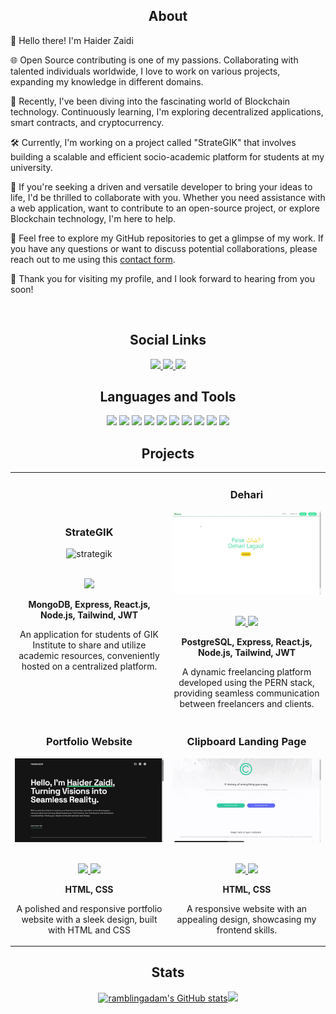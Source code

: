<h2 align="center">About</h2> 
<div>
	
👋 Hello there! I'm Haider Zaidi

🌐 Open Source contributing is one of my passions. Collaborating with talented individuals worldwide, I love to work on various projects, expanding my knowledge in different domains.

🔬 Recently, I've been diving into the fascinating world of Blockchain technology. Continuously learning, I'm exploring decentralized applications, smart contracts, and cryptocurrency.

🛠️ Currently, I'm working on a project called "StrateGIK" that involves building a scalable and efficient socio-academic platform for students at my university.

<!-- ✍️ I'm also a writer on Medium, where I share my insights, tutorials, and experiences in the development world. You can find my articles on a variety of topics related to software development, MERN stack, and Blockchain technology. -->

<!-- 💼 As a seasoned Freelancer, I've had the privilege of working on diverse projects, excelling in the MERN stack and crafting seamless user experiences. -->

🚀 If you're seeking a driven and versatile developer to bring your ideas to life, I'd be thrilled to collaborate with you. Whether you need assistance with a web application, want to contribute to an open-source project, or explore Blockchain technology, <!-- or learn from my Medium articles, --> I'm here to help.

📩 Feel free to explore my GitHub repositories to get a glimpse of my work. If you have any questions or want to discuss potential collaborations, please reach out to me using this [contact form](https://haiderzaidi.netlify.app/#contact). 

🙌 Thank you for visiting my profile, and I look forward to hearing from you soon!

</div>

<br>

<h2 align="center">Social Links</h2>
<div align="center">

<a href="https://haiderzaidi.netlify.app" target="_blank">
	<img src="https://img.shields.io/badge/-Website-blue?style=plastic" height=20>
</a>

<a href="https://linkedin.com/in/haider-zaidi-" target="_blank">
	<img src="https://img.shields.io/badge/-LinkedIn-0A66C2?logo=linkedin&logoColor=white&style=plastic" height=20>
</a>

<a href="https://www.codewars.com/users/haiderzaidi07" target="_blank">
	<img src="https://img.shields.io/badge/-CodeWars-B1361E?logo=codewars&logoColor=white&style=plastic" height=20>
</a>

<!--
To Add Later:
- Twitter
- Medium
- Leetcode
-->
</div>

<h2 align="center">Languages and Tools</h2>
<div align="center">
		<img src="https://img.shields.io/badge/-C++-00599C?logo=cplusplus&logoColor=white&style=plastic" height=20>
		<img src="https://img.shields.io/badge/-JavaScript-F7DF1E?logo=javascript&logoColor=white&style=plastic" height=20>
		<img src="https://img.shields.io/badge/-HTML5-E34F26?logo=html5&logoColor=white&style=plastic" height=20>
		<img src="https://img.shields.io/badge/-CSS3-1572B6?logo=css3&logoColor=white&style=plastic" height=20>
		<img src="https://img.shields.io/badge/-MongoDB-47A248?logo=mongodb&logoColor=white&style=plastic" height=20>
		<img src="https://img.shields.io/badge/-Express.js-444444?logo=express&logoColor=white&style=plastic" height=20>
		<img src="https://img.shields.io/badge/-React-61DAFB?logo=react&logoColor=white&style=plastic" height=20>
		<img src="https://img.shields.io/badge/-Node.js-339933?logo=node.js&logoColor=white&style=plastic" height=20>
		<img src="https://img.shields.io/badge/-Git-F05032?logo=git&logoColor=white&style=plastic" height=20>
		<img src="https://img.shields.io/badge/-Postman-FF6C37?logo=postman&logoColor=white&style=plastic" height=20>
		<!-- <img src="https://img.shields.io/badge/-NPM-CB3837?logo=npm&logoColour=white&style=plastic" height=20> -->
</div>

<h2 align="center">Projects</h2>

<div align="center">
  <table>
    <tr>
     <td width="50%">
       <h3 align="center" color="white">StrateGIK</h3>
       <div align="center">  
         <img src="https://github.com/haiderzaidi07/haiderzaidi07/blob/main/strategik.gif?raw=true" alt="strategik" width="100%" />
         <br><br>
         <p>
          <!-- <a href="#" target="_blank">
             <img src="https://img.shields.io/badge/Live Site-blue??style=plastic"/>
           </a> -->
           <a href="https://github.com/haiderzaidi07/strategik-beta/tree/mern" target="_blank">
             <img src="https://img.shields.io/badge/Code-blue??style=plastic&logo=github"/>
           </a>
         </p>
         <p align="center">
           <strong>MongoDB, Express, React.js, Node.js, Tailwind, JWT</strong>
         </p>
         <p>
					 An application for students of GIK Institute to share and utilize academic resources, conveniently hosted on a centralized platform.
         </p>
       </div>  
  			<td width="50%">
       <h3 align="center" color="white">Dehari</h3>
       <div align="center">  
      	 <img src="https://github.com/haiderzaidi07/haiderzaidi07/blob/main/dehari.gif?raw=true" alt="dehari" width="100%" />
         <br><br>
         <p>
           <a href="https://github.com/haiderzaidi07/dehari-frontend" target="_blank">
             <img src="https://img.shields.io/badge/Frontend-blue??style=plastic&logo=github"/>
           </a>
					 <a href="https://github.com/haiderzaidi07/dehari-backend" target="_blank">
	            <img src="https://img.shields.io/badge/Backend-blue??style=plastic&logo=github"/>
	          </a>
         </p>
         <p align="center">
           <strong>PostgreSQL, Express, React.js, Node.js, Tailwind, JWT</strong>
         </p>
         <p>
					 A dynamic freelancing platform developed using the PERN stack, providing seamless communication between freelancers and clients.
         </p>
       </div>		
				<tr>
  				<td width="50%">
       <h3 align="center" color="white">Portfolio Website</h3>
       <div align="center">  
         <img src="https://github.com/haiderzaidi07/haiderzaidi07/blob/main/portfolio.gif?raw=true" alt="portfolio" width="100%" />
         <br><br>
         <p>
					<a href="https://haiderzaidi.netlify.app" target="_blank">
							<img src="https://img.shields.io/badge/Live Site-blue??style=plastic"/>
					</a>
           <a href="https://github.com/haiderzaidi07/portfolio-website" target="_blank">
             <img src="https://img.shields.io/badge/Code-blue??style=plastic&logo=github"/>
           </a>
         </p>
         <p align="center">
           <strong>HTML, CSS</strong>
         </p>
         <p>
					 A polished and responsive portfolio website with a sleek design, built with HTML and CSS
         </p>
       </div>		
					<td width="50%">
						<h3 align="center" color="white">Clipboard Landing Page</h3>
						<div align="center">  
								<img src="https://github.com/haiderzaidi07/haiderzaidi07/blob/main/clipboard.gif?raw=true" alt="clipboard" width="100%" />
								<br><br>
								<p>
										<a href="https://haiderzaidi07.github.io/clipboard-landing-page/" target="_blank">
												<img src="https://img.shields.io/badge/Live Site-blue??style=plastic"/>
										</a> 
										<a href="https://github.com/haiderzaidi07/clipboard-landing-page" target="_blank">
												<img src="https://img.shields.io/badge/Code-blue??style=plastic&logo=github"/>
										</a>
								</p>
								<p align="center">
										<strong>HTML, CSS</strong>
								</p>
								<p>
									A responsive website with an appealing design, showcasing my frontend skills. 
								</p>
						</div>  
</table>

 <div align="center">
<table>

<h2 align="center">Stats</h2>
<a href="http://www.github.com/haiderzaidi07">
<img src="https://github-readme-stats.vercel.app/api?username=haiderzaidi07&theme=algolia&show_icons=true&hide=&count_private=true&hide_border=true&show_icons=true" width="50%" alt="ramblingadam's GitHub stats" /></a>
<a href="http://www.github.com/haiderzaidi07"><img src="https://github-readme-streak-stats.herokuapp.com/?user=haiderzaidi07&theme=algolia&hide_border=true" width="50%"/></a>

 <!--
<p align="left" dir="auto">Code Wars:
<a href="https://www.codewars.com/users/haiderzaidi07" rel="nofollow"><img src="https://www.codewars.com/users/haiderzaidi07/badges/large" style="max-width: 50%;"></a>
</p>
-->
